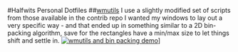 #Halfwits Personal Dotfiles
##[wmutils](https://github.com/wmutils)
I use a slightly modified set of scripts from those available in the contrib repo I wanted my windows to lay out a very specific way - and that ended up in something similar to a 2D bin-packing algorithm, save for the rectangles have a min/max size to let things shift and settle in.
[![wmutils and bin packing demo](http://img.youtube.com/vi/MSIjqTgtj2c/0.jpg)](http://www.youtube.com/watch?v=MSIjqTgtj2c)]

